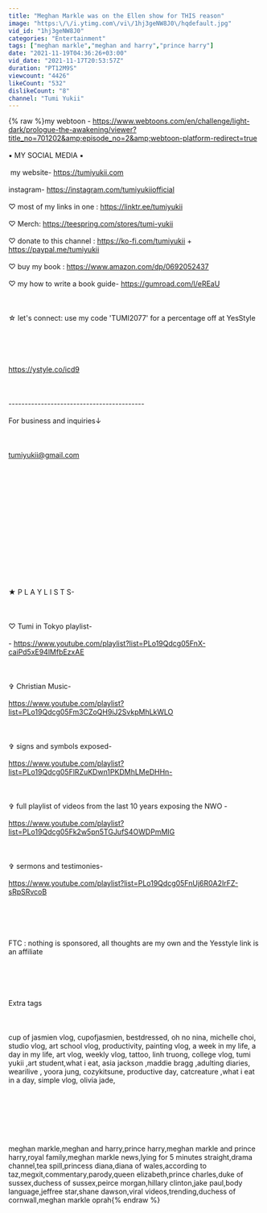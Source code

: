 ```yaml
---
title: "Meghan Markle was on the Ellen show for THIS reason"
image: "https:\/\/i.ytimg.com\/vi\/1hj3geNW8J0\/hqdefault.jpg"
vid_id: "1hj3geNW8J0"
categories: "Entertainment"
tags: ["meghan markle","meghan and harry","prince harry"]
date: "2021-11-19T04:36:26+03:00"
vid_date: "2021-11-17T20:53:57Z"
duration: "PT12M9S"
viewcount: "4426"
likeCount: "532"
dislikeCount: "8"
channel: "Tumi Yukii"
---
```

{% raw %}my webtoon - <a rel="nofollow" target="blank" href="https://www.webtoons.com/en/challenge/light-dark/prologue-the-awakening/viewer?title_no=701202&amp;episode_no=2&amp;webtoon-platform-redirect=true">https://www.webtoons.com/en/challenge/light-dark/prologue-the-awakening/viewer?title_no=701202&amp;episode_no=2&amp;webtoon-platform-redirect=true</a>  <br /><br />▪︎ MY SOCIAL MEDIA ▪ <br /><br />︎ my website- <a rel="nofollow" target="blank" href="https://tumiyukii.com">https://tumiyukii.com</a>  <br /><br />instagram- <a rel="nofollow" target="blank" href="https://instagram.com/tumiyukiiofficial">https://instagram.com/tumiyukiiofficial</a>  <br /><br />♡ most of my links in one : <a rel="nofollow" target="blank" href="https://linktr.ee/tumiyukii">https://linktr.ee/tumiyukii</a>  <br /><br />♡ Merch: <a rel="nofollow" target="blank" href="https://teespring.com/stores/tumi-yukii">https://teespring.com/stores/tumi-yukii</a>  <br /><br />♡ donate to this channel : <a rel="nofollow" target="blank" href="https://ko-fi.com/tumiyukii">https://ko-fi.com/tumiyukii</a> + <a rel="nofollow" target="blank" href="https://paypal.me/tumiyukii">https://paypal.me/tumiyukii</a>  <br /><br />♡ buy my book : <a rel="nofollow" target="blank" href="https://www.amazon.com/dp/0692052437">https://www.amazon.com/dp/0692052437</a>  <br /><br />♡ my how to write a book guide- <a rel="nofollow" target="blank" href="https://gumroad.com/l/eREaU">https://gumroad.com/l/eREaU</a>  <br /><br /> <br /><br />☆ let's connect: use my code 'TUMI2077' for a percentage off at YesStyle <br /><br /> <br /><br /> <br /><br /> <a rel="nofollow" target="blank" href="https://ystyle.co/icd9">https://ystyle.co/icd9</a>  <br /><br /> <br /><br />------------------------------------------  <br /><br />For business and inquiries↓  <br /><br /> <br /><br />tumiyukii@gmail.com <br /><br /> <br /><br /> <br /><br /> <br /><br /> <br /><br /> <br /><br /> <br /><br /> <br /><br />★ P L A Y L I S T S-  <br /><br /> <br /><br />♡  Tumi in Tokyo playlist- <br /><br />- <a rel="nofollow" target="blank" href="https://www.youtube.com/playlist?list=PLo19Qdcg05FnX-caiPd5xE94lMfbEzxAE">https://www.youtube.com/playlist?list=PLo19Qdcg05FnX-caiPd5xE94lMfbEzxAE</a>  <br /><br /> <br /><br />✞ Christian Music- <br /><br /><a rel="nofollow" target="blank" href="https://www.youtube.com/playlist?list=PLo19Qdcg05Fm3CZoQH9iJ2SvkpMhLkWLO">https://www.youtube.com/playlist?list=PLo19Qdcg05Fm3CZoQH9iJ2SvkpMhLkWLO</a>  <br /><br /> <br /><br />✞ signs and symbols exposed- <br /><br /><a rel="nofollow" target="blank" href="https://www.youtube.com/playlist?list=PLo19Qdcg05FlRZuKDwn1PKDMhLMeDHHn-">https://www.youtube.com/playlist?list=PLo19Qdcg05FlRZuKDwn1PKDMhLMeDHHn-</a>  <br /><br /> <br /><br />✞ full playlist of videos from the last 10 years exposing the NWO -  <br /><br /><a rel="nofollow" target="blank" href="https://www.youtube.com/playlist?list=PLo19Qdcg05Fk2w5pn5TGJufS4OWDPmMIG">https://www.youtube.com/playlist?list=PLo19Qdcg05Fk2w5pn5TGJufS4OWDPmMIG</a>  <br /><br /> <br /><br />✞ sermons and testimonies- <br /><br /><a rel="nofollow" target="blank" href="https://www.youtube.com/playlist?list=PLo19Qdcg05FnUj6R0A2IrFZ-sRpSRvcoB">https://www.youtube.com/playlist?list=PLo19Qdcg05FnUj6R0A2IrFZ-sRpSRvcoB</a>  <br /><br /> <br /><br /> <br /><br />FTC : nothing is sponsored, all thoughts are my own and the Yesstyle link is an affiliate <br /><br /> <br /><br /> <br /><br />Extra tags <br /><br /> <br /><br />cup of jasmien vlog, cupofjasmien, bestdressed, oh no nina, michelle choi, studio vlog, art school vlog, productivity, painting vlog, a week in my life, a day in my life, art vlog, weekly vlog, tattoo, linh truong, college vlog, tumi yukii ,art student,what i eat, asia jackson ,maddie bragg ,adulting diaries, wearilive , yoora jung, cozykitsune, productive day, catcreature ,what i eat in a day, simple vlog, olivia jade, <br /><br /> <br /><br /> <br /><br /> <br /><br /> meghan markle,meghan and harry,prince harry,meghan markle and prince harry,royal family,meghan markle news,lying for 5 minutes straight,drama channel,tea spill,princess diana,diana of wales,according to taz,megxit,commentary,parody,queen elizabeth,prince charles,duke of sussex,duchess of sussex,peirce morgan,hillary clinton,jake paul,body language,jeffree star,shane dawson,viral videos,trending,duchess of cornwall,meghan markle oprah{% endraw %}
